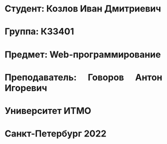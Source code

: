 <h1 align="justify"> Студент: Козлов Иван Дмитриевич </h1>
<h1 align="justify"> Группа: К33401 </h1>
<h1 align="justify"> Предмет: Web-программирование </h1>
<h1 align="justify"> Преподаватель: Говоров Антон Игоревич </h1>
<h1 align="justify"> Университет ИТМО </h1>
<h1 align="justify"> Санкт-Петербург 2022 </h1>